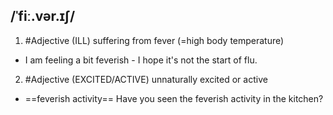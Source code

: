 ## /ˈfiː.vər.ɪʃ/ 
1. #Adjective 
(ILL)
suffering from fever (=high body temperature)

- I am feeling a bit feverish - I hope it's not the start of flu.

2. #Adjective 
(EXCITED/ACTIVE)
unnaturally excited or active

- ==feverish activity==
Have you seen the feverish activity in the kitchen?

